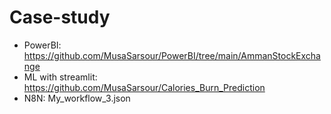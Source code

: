 # Case-study

 - PowerBI: https://github.com/MusaSarsour/PowerBI/tree/main/AmmanStockExchange
 - ML with streamlit: https://github.com/MusaSarsour/Calories_Burn_Prediction
 - N8N: My_workflow_3.json

